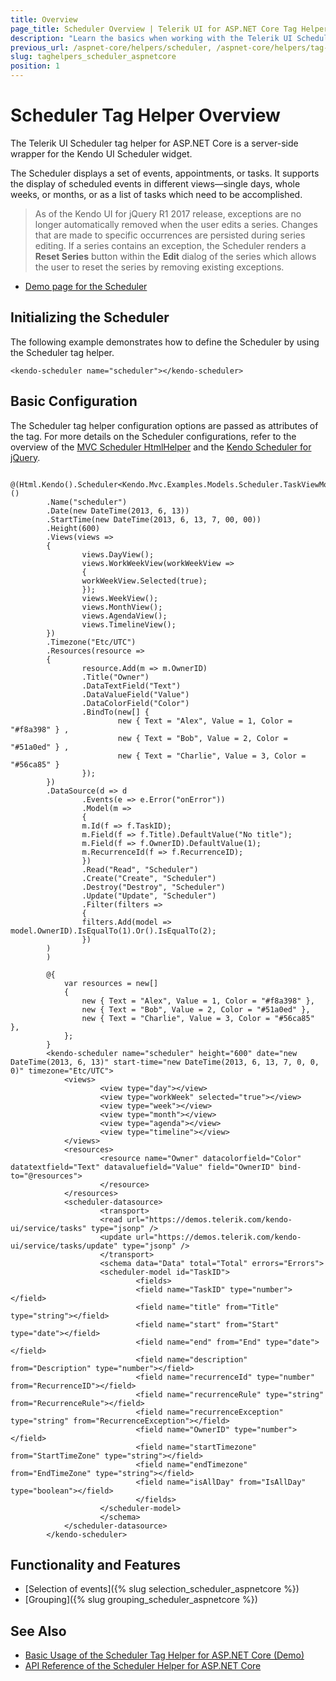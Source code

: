 ```yaml
---
title: Overview
page_title: Scheduler Overview | Telerik UI for ASP.NET Core Tag Helpers
description: "Learn the basics when working with the Telerik UI Scheduler tag helper for ASP.NET Core (MVC 6 or ASP.NET Core MVC)."
previous_url: /aspnet-core/helpers/scheduler, /aspnet-core/helpers/tag-helpers/scheduler
slug: taghelpers_scheduler_aspnetcore
position: 1
---
```


# Scheduler Tag Helper Overview

The Telerik UI Scheduler tag helper for ASP.NET Core is a server-side wrapper for the Kendo UI Scheduler widget.

The Scheduler displays a set of events, appointments, or tasks. It supports the display of scheduled events in different views&mdash;single days, whole weeks, or months, or as a list of tasks which need to be accomplished.

> As of the Kendo UI for jQuery R1 2017 release, exceptions are no longer automatically removed when the user edits a series. Changes that are made to specific occurrences are persisted during series editing. If a series contains an exception, the Scheduler renders a **Reset Series** button within the **Edit** dialog of the series which allows the user to reset the series by removing existing exceptions.

* [Demo page for the Scheduler](https://demos.telerik.com/aspnet-core/scheduler/tag-helper)

## Initializing the Scheduler

The following example demonstrates how to define the Scheduler by using the Scheduler tag helper.

    <kendo-scheduler name="scheduler"></kendo-scheduler>

## Basic Configuration

The Scheduler tag helper configuration options are passed as attributes of the tag. For more details on the Scheduler configurations, refer to the overview of the [MVC Scheduler HtmlHelper](https://docs.telerik.com/aspnet-mvc/helpers/scheduler) and the [Kendo Scheduler for jQuery](https://docs.telerik.com/kendo-ui/api/javascript/ui/scheduler).

```cshtml
        @(Html.Kendo().Scheduler<Kendo.Mvc.Examples.Models.Scheduler.TaskViewModel>()
        .Name("scheduler")
        .Date(new DateTime(2013, 6, 13))
        .StartTime(new DateTime(2013, 6, 13, 7, 00, 00))
        .Height(600)
        .Views(views =>
        {
                views.DayView();
                views.WorkWeekView(workWeekView =>
                {
                workWeekView.Selected(true);
                });
                views.WeekView();
                views.MonthView();
                views.AgendaView();
                views.TimelineView();
        })
        .Timezone("Etc/UTC")
        .Resources(resource =>
        {
                resource.Add(m => m.OwnerID)
                .Title("Owner")
                .DataTextField("Text")
                .DataValueField("Value")
                .DataColorField("Color")
                .BindTo(new[] {
                        new { Text = "Alex", Value = 1, Color = "#f8a398" } ,
                        new { Text = "Bob", Value = 2, Color = "#51a0ed" } ,
                        new { Text = "Charlie", Value = 3, Color = "#56ca85" }
                });
        })
        .DataSource(d => d
                .Events(e => e.Error("onError"))
                .Model(m =>
                {
                m.Id(f => f.TaskID);
                m.Field(f => f.Title).DefaultValue("No title");
                m.Field(f => f.OwnerID).DefaultValue(1);
                m.RecurrenceId(f => f.RecurrenceID);
                })
                .Read("Read", "Scheduler")
                .Create("Create", "Scheduler")
                .Destroy("Destroy", "Scheduler")
                .Update("Update", "Scheduler")
                .Filter(filters =>
                {
                filters.Add(model => model.OwnerID).IsEqualTo(1).Or().IsEqualTo(2);
                })
        )
        )
```
```tagHelper
        @{
            var resources = new[]
            {
                new { Text = "Alex", Value = 1, Color = "#f8a398" },
                new { Text = "Bob", Value = 2, Color = "#51a0ed" },
                new { Text = "Charlie", Value = 3, Color = "#56ca85" },
            };
        }
        <kendo-scheduler name="scheduler" height="600" date="new DateTime(2013, 6, 13)" start-time="new DateTime(2013, 6, 13, 7, 0, 0, 0)" timezone="Etc/UTC">
            <views>
                    <view type="day"></view>
                    <view type="workWeek" selected="true"></view>
                    <view type="week"></view>
                    <view type="month"></view>
                    <view type="agenda"></view>
                    <view type="timeline"></view>
            </views>
            <resources>
                    <resource name="Owner" datacolorfield="Color" datatextfield="Text" datavaluefield="Value" field="OwnerID" bind-to="@resources">
                    </resource>
            </resources>
            <scheduler-datasource>
                    <transport>
                    <read url="https://demos.telerik.com/kendo-ui/service/tasks" type="jsonp" />
                    <update url="https://demos.telerik.com/kendo-ui/service/tasks/update" type="jsonp" />
                    </transport>
                    <schema data="Data" total="Total" errors="Errors">
                    <scheduler-model id="TaskID">
                            <fields>
                            <field name="TaskID" type="number"></field>
                            <field name="title" from="Title" type="string"></field>
                            <field name="start" from="Start" type="date"></field>
                            <field name="end" from="End" type="date"></field>
                            <field name="description" from="Description" type="number"></field>
                            <field name="recurrenceId" type="number" from="RecurrenceID"></field>
                            <field name="recurrenceRule" type="string" from="RecurrenceRule"></field>
                            <field name="recurrenceException" type="string" from="RecurrenceException"></field>
                            <field name="OwnerID" type="number"></field>
                            <field name="startTimezone" from="StartTimeZone" type="string"></field>
                            <field name="endTimezone" from="EndTimeZone" type="string"></field>
                            <field name="isAllDay" from="IsAllDay" type="boolean"></field>
                            </fields>
                    </scheduler-model>
                    </schema>
            </scheduler-datasource>
        </kendo-scheduler>
```

## Functionality and Features

* [Selection of events]({% slug selection_scheduler_aspnetcore %})
* [Grouping]({% slug grouping_scheduler_aspnetcore %})

## See Also

* [Basic Usage of the Scheduler Tag Helper for ASP.NET Core (Demo)](https://demos.telerik.com/aspnet-core/scheduler/tag-helper)
* [API Reference of the Scheduler Helper for ASP.NET Core](/api/scheduler)
